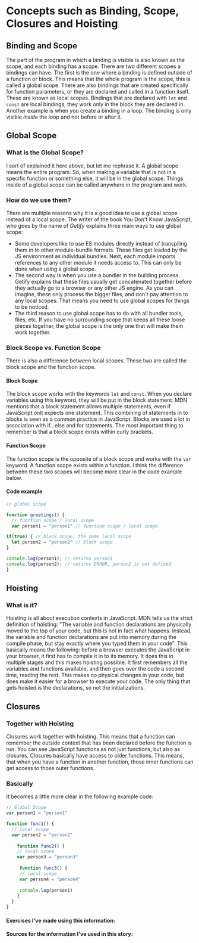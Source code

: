 # Concepts such as Binding, Scope, Closures and Hoisting

## Binding and Scope
The part of the program in which a binding is visible is also known as the scope, and each binding has a scope. There are two different scopes a bindings can have. The first is the one where a binding is defined outside of a function or block. This means that the whole program is the scope, this is called a global scope. There are also bindings that are created specifically for function parameters, or they are declared and called in a function itself. These are known as local scopes. 
Bindings that are declared with `let` and `const` are local bindings, they work only in the block they are declared in. Another example is when you create a binding in a loop. The binding is only visible _inside_ the loop and not before or after it.  

## Global Scope

### What is the Global Scope?
I sort of explained it here above, but let me rephrase it. A global scope means the entire program. So, when making a variable that is not in a specific function or something else, it will be in the global scope. Things inside of a global scope can be called anywhere in the program and work.

### How do we use them?
There are multiple reasons why it is a good idea to use a global scope instead of a local scope. The writer of the book You Don't Know JavaScript, who goes by the name of _Getify_ explains three main ways to use global scope:
* Some developers like to use ES modules directly instead of transpiling them in to other module-bundle formats. These files get loaded by the JS environment as individual bundles. Next, each module imports references to any other module it needs access to. This can only be done when using a global scope.
* The second way is when you use a bundler in the building process. Getify explains that these files usually get concatenated together before they actually go to a browser or any other JS engine. As you can imagine, these only process the bigger files, and don't pay attention to any local scopes. That means you need to use global scopes for things to be noticed.
* The third reason to use global scope has to do with all bundler tools, files, etc. If you have no surrounding scope that keeps all these loose pieces together, the global scope is the only one that will make them work together.

### Block Scope vs. Function Scope
There is also a difference between local scopes. These two are called the block scope and the function scope. 

#### Block Scope
The block scope works with the keywords `let` and `const`. When you declare variables using this keyword, they will be put in the block statement. MDN mentions that a block statement allows multiple statements, even if JavaScript onlt expects one statement. This combining of statements in to blocks is seen as a common practice in JavaScript. 
Blocks are used a lot in association with if...else and for statements. 
The most important thing to remember is that a block scope exists within curly brackets.

#### Function Scope
The function scope is the opposite of a block scope and works with the `var` keyword. A function scope exists within a function. I think the difference between these two scopes will become more clear in the code example below.

#### Code example
``` javascript
// global scope

function greetings() {
  // function scope / local scope
  var person1 = "person1" // function scope / local scope

if(true) { // block scope, the same local scope
  let person2 = "person2" // block scope
}

console.log(person1); // returns person1
console.log(person2); // returns ERROR, person2 is not defined
}
```

## Hoisting

### What is it?
Hoisting is all about execution contexts in JavaScript. MDN tells us the strict definition of hoisting: "The variable and function declarations are physically moved to the top of your code, but this is not in fact what happens. Instead, the variable and function declarations are put into memory during the compile phase, but stay exactly where you typed them in your code".
This basically means the following: before a browser executes the JavaScript in your browser, it first has to compile it in to its memory. It does this in multiple stages and this makes hoisting possible. It first remembers all the variables and functions available, and then goes over the code a second time, reading the rest. This makes no physical changes in your code, but does make it easier for a browser to execute your code.
The only thing that gets hoisted is the declarations, so not the initializations.

## Closures

### Together with Hoisting
Closures work together with hoisting. This means that a function can remember the outside context that has been declared before the function is run. You can see JavaScript functions as not just functions, but also as closures.
Closures basically have access to older functions. This means, that when you have a function in another function, those inner functions can get access to those outer functions. 

### Basically
It becomes a little more clear in the following example code:
``` javascript
// Global Scope
var person1 = "person1"

function func1() {
  // local scope
  var person2 = "person2"
  
    function func2() {
    // local scope
    var person3 = "person3"
    
     function func3() {
     // local scope
     var person4 = "person4"
    
     console.log(person1)
    }
  }
}
```

#### Exercises I've made using this information:
[freeCodeCamp]:(https://github.com/IrisvanOllefen/js-bootcamp/blob/master/exercises/exercises-day4/4.1_freeCodeCamp_BasicJS.md)                     
[nodeSchool Workshopper]:(https://github.com/IrisvanOllefen/js-bootcamp/blob/master/exercises/exercises-day4/4.2_nodeSchoolWorkshopper.js)             

#### Sources for the information I've used in this story:
[Eloquent JavaScript on Binding and Scope]:(https://eloquentjavascript.net/03_functions.html#h_XqQR5FlX+8)
[You Don't Know JS on Global Scopes]:(https://github.com/getify/You-Dont-Know-JS/blob/2nd-ed/scope-closures/ch4.md)
[MDN on Block Scopes]:(https://developer.mozilla.org/en-US/docs/Web/JavaScript/Reference/statements/block)
[MDN on Function Scopes]:(https://developer.mozilla.org/en-US/docs/Web/JavaScript/Reference/Operators/function)
[MDN on Hoisting]:(https://developer.mozilla.org/en-US/docs/Glossary/Hoisting)
[Fun Fun Function on Closures]:(https://www.youtube.com/watch?v=CQqwU2Ixu-U)

